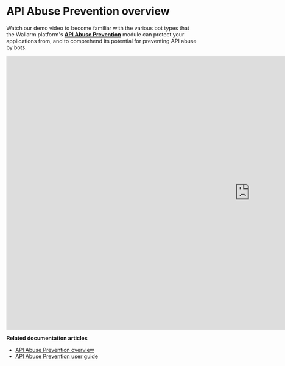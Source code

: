 # API Abuse Prevention overview

Watch our demo video to become familiar with the various bot types that the Wallarm platform's [**API Abuse Prevention**](../about-wallarm/api-abuse-prevention.md) module can protect your applications from, and to comprehend its potential for preventing API abuse by bots.

<div class="video-wrapper">
  <iframe width="1280" height="720" src="https://www.youtube.com/embed/FRxpPqmVziY" title="YouTube video player" frameborder="0" allow="accelerometer; autoplay; clipboard-write; encrypted-media; gyroscope; picture-in-picture; web-share" allowfullscreen></iframe>
</div>

**Related documentation articles**

* [API Abuse Prevention overview](../about-wallarm/api-abuse-prevention.md)
* [API Abuse Prevention user guide](../user-guides/api-abuse-prevention.md)
